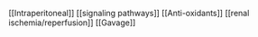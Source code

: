 [[Intraperitoneal]]
[[signaling pathways]]
[[Anti-oxidants]]
[[renal ischemia/reperfusion]]
[[Gavage]]
